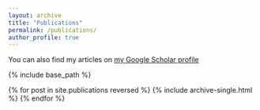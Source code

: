 ```yaml
---
layout: archive
title: "Publications"
permalink: /publications/
author_profile: true
---
```


You can also find my articles on [my Google Scholar profile]("https://scholar.google.com/citations?user=17EspbgAAAAJ&hl=en")

{% include base_path %}

{% for post in site.publications reversed %}
  {% include archive-single.html %}
{% endfor %}
